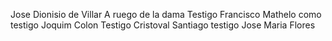 Jose Dionisio de Villar
A ruego de la dama
Testigo Francisco Mathelo
como testigo Joquim Colon
Testigo Cristoval Santiago
testigo Jose Maria Flores
